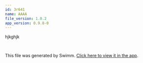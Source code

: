 ```yaml
---
id: 3r641
name: AAAA
file_version: 1.0.2
app_version: 0.9.8-0
---
```


hjkghjk

<br/>

This file was generated by Swimm. [Click here to view it in the app](http://localhost:5000/repos/ls4DA2fLasmQuEbT4ipw/docs/3r641).